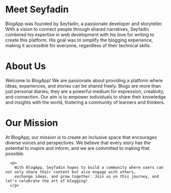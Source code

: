  <h1>Meet Seyfadin</h1>
      <p>
        BlogApp was founded by Seyfadin, a passionate developer and storyteller. With a vision to connect people through shared narratives, 
        Seyfadin combined his expertise in web development with his love for writing to create this platform. 
        His goal was to simplify the blogging experience, making it accessible for everyone, regardless of their technical skills.
      </p> 

<h1>About Us</h1>
      <p>
        Welcome to BlogApp! We are passionate about providing a platform where ideas, experiences, and stories can be shared freely. 
        Blogs are more than just personal diaries; they are a powerful medium for expression, creativity, and connection.
        Our aim is to empower individuals to share their knowledge and insights with the world, fostering a community of learners and thinkers.
      </p>
      <h1>Our Mission</h2>
      <p>
        At BlogApp, our mission is to create an inclusive space that encourages diverse voices and perspectives. 
        We believe that every story has the potential to inspire and inform, and we are committed to making that possible.
      </p>
     
      <p>
        With BlogApp, Seyfadin hopes to build a community where users can not only share their content but also engage with others, 
        exchange ideas, and grow together. Join us on this journey, and let's celebrate the art of blogging!
      </p>
